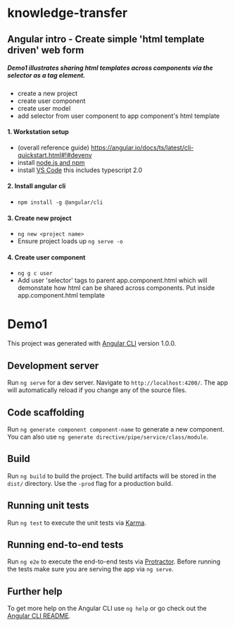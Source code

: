# knowledge-transfer

## Angular intro - Create simple 'html template driven' web form
##### Demo1 illustrates sharing html templates across components via the selector as a tag element. 

- create a new project
- create user component
- create user model
- add selector from user component to app component's html template

#### 1. Workstation setup
  * (overall reference guide) https://angular.io/docs/ts/latest/cli-quickstart.html#!#devenv
  * install [node.js and npm](https://nodejs.org/en/download/)
  * install [VS Code](https://code.visualstudio.com/) this includes typescript 2.0
#### 2. Install angular cli
  * `npm install -g @angular/cli`
#### 3. Create new project
  * `ng new <project name>`
  * Ensure project loads up `ng serve -o`
#### 4. Create user component
   * `ng g c user` 
   *  Add user 'selector' tags to parent app.component.html which will demonstate how html can be shared across components. Put <app-form></app-form> inside app.component.html template













# Demo1

This project was generated with [Angular CLI](https://github.com/angular/angular-cli) version 1.0.0.

## Development server

Run `ng serve` for a dev server. Navigate to `http://localhost:4200/`. The app will automatically reload if you change any of the source files.

## Code scaffolding

Run `ng generate component component-name` to generate a new component. You can also use `ng generate directive/pipe/service/class/module`.

## Build

Run `ng build` to build the project. The build artifacts will be stored in the `dist/` directory. Use the `-prod` flag for a production build.

## Running unit tests

Run `ng test` to execute the unit tests via [Karma](https://karma-runner.github.io).

## Running end-to-end tests

Run `ng e2e` to execute the end-to-end tests via [Protractor](http://www.protractortest.org/).
Before running the tests make sure you are serving the app via `ng serve`.

## Further help

To get more help on the Angular CLI use `ng help` or go check out the [Angular CLI README](https://github.com/angular/angular-cli/blob/master/README.md).
